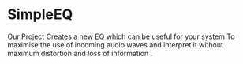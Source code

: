 # SimpleEQ
Our Project Creates a new EQ which can be useful for your system To maximise the use of incoming audio waves and interpret it without maximum distortion and loss of information .
